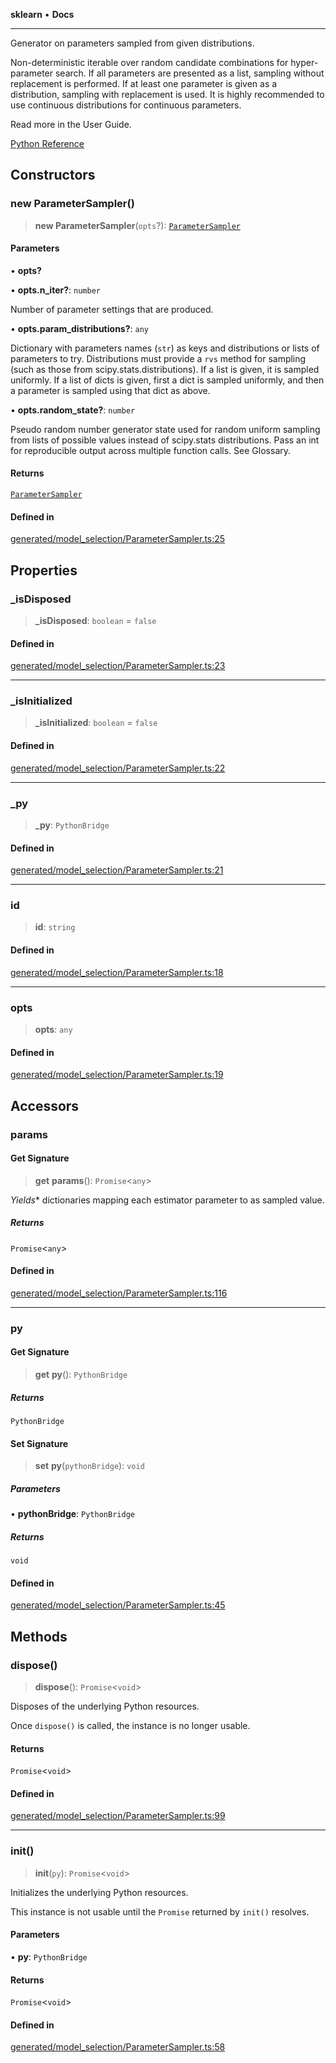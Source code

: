 **sklearn** • **Docs**

***

Generator on parameters sampled from given distributions.

Non-deterministic iterable over random candidate combinations for hyper- parameter search. If all parameters are presented as a list, sampling without replacement is performed. If at least one parameter is given as a distribution, sampling with replacement is used. It is highly recommended to use continuous distributions for continuous parameters.

Read more in the User Guide.

[Python Reference](https://scikit-learn.org/stable/modules/generated/sklearn.model_selection.ParameterSampler.html)

## Constructors

### new ParameterSampler()

> **new ParameterSampler**(`opts`?): [`ParameterSampler`](ParameterSampler.md)

#### Parameters

• **opts?**

• **opts.n\_iter?**: `number`

Number of parameter settings that are produced.

• **opts.param\_distributions?**: `any`

Dictionary with parameters names (`str`) as keys and distributions or lists of parameters to try. Distributions must provide a `rvs` method for sampling (such as those from scipy.stats.distributions). If a list is given, it is sampled uniformly. If a list of dicts is given, first a dict is sampled uniformly, and then a parameter is sampled using that dict as above.

• **opts.random\_state?**: `number`

Pseudo random number generator state used for random uniform sampling from lists of possible values instead of scipy.stats distributions. Pass an int for reproducible output across multiple function calls. See Glossary.

#### Returns

[`ParameterSampler`](ParameterSampler.md)

#### Defined in

[generated/model\_selection/ParameterSampler.ts:25](https://github.com/transitive-bullshit/scikit-learn-ts/blob/5e663e21c4853c8fe2b9bcb1cb98c79fc27bba08/packages/sklearn/src/generated/model_selection/ParameterSampler.ts#L25)

## Properties

### \_isDisposed

> **\_isDisposed**: `boolean` = `false`

#### Defined in

[generated/model\_selection/ParameterSampler.ts:23](https://github.com/transitive-bullshit/scikit-learn-ts/blob/5e663e21c4853c8fe2b9bcb1cb98c79fc27bba08/packages/sklearn/src/generated/model_selection/ParameterSampler.ts#L23)

***

### \_isInitialized

> **\_isInitialized**: `boolean` = `false`

#### Defined in

[generated/model\_selection/ParameterSampler.ts:22](https://github.com/transitive-bullshit/scikit-learn-ts/blob/5e663e21c4853c8fe2b9bcb1cb98c79fc27bba08/packages/sklearn/src/generated/model_selection/ParameterSampler.ts#L22)

***

### \_py

> **\_py**: `PythonBridge`

#### Defined in

[generated/model\_selection/ParameterSampler.ts:21](https://github.com/transitive-bullshit/scikit-learn-ts/blob/5e663e21c4853c8fe2b9bcb1cb98c79fc27bba08/packages/sklearn/src/generated/model_selection/ParameterSampler.ts#L21)

***

### id

> **id**: `string`

#### Defined in

[generated/model\_selection/ParameterSampler.ts:18](https://github.com/transitive-bullshit/scikit-learn-ts/blob/5e663e21c4853c8fe2b9bcb1cb98c79fc27bba08/packages/sklearn/src/generated/model_selection/ParameterSampler.ts#L18)

***

### opts

> **opts**: `any`

#### Defined in

[generated/model\_selection/ParameterSampler.ts:19](https://github.com/transitive-bullshit/scikit-learn-ts/blob/5e663e21c4853c8fe2b9bcb1cb98c79fc27bba08/packages/sklearn/src/generated/model_selection/ParameterSampler.ts#L19)

## Accessors

### params

#### Get Signature

> **get** **params**(): `Promise`\<`any`\>

*Yields** dictionaries mapping each estimator parameter to as sampled value.

##### Returns

`Promise`\<`any`\>

#### Defined in

[generated/model\_selection/ParameterSampler.ts:116](https://github.com/transitive-bullshit/scikit-learn-ts/blob/5e663e21c4853c8fe2b9bcb1cb98c79fc27bba08/packages/sklearn/src/generated/model_selection/ParameterSampler.ts#L116)

***

### py

#### Get Signature

> **get** **py**(): `PythonBridge`

##### Returns

`PythonBridge`

#### Set Signature

> **set** **py**(`pythonBridge`): `void`

##### Parameters

• **pythonBridge**: `PythonBridge`

##### Returns

`void`

#### Defined in

[generated/model\_selection/ParameterSampler.ts:45](https://github.com/transitive-bullshit/scikit-learn-ts/blob/5e663e21c4853c8fe2b9bcb1cb98c79fc27bba08/packages/sklearn/src/generated/model_selection/ParameterSampler.ts#L45)

## Methods

### dispose()

> **dispose**(): `Promise`\<`void`\>

Disposes of the underlying Python resources.

Once `dispose()` is called, the instance is no longer usable.

#### Returns

`Promise`\<`void`\>

#### Defined in

[generated/model\_selection/ParameterSampler.ts:99](https://github.com/transitive-bullshit/scikit-learn-ts/blob/5e663e21c4853c8fe2b9bcb1cb98c79fc27bba08/packages/sklearn/src/generated/model_selection/ParameterSampler.ts#L99)

***

### init()

> **init**(`py`): `Promise`\<`void`\>

Initializes the underlying Python resources.

This instance is not usable until the `Promise` returned by `init()` resolves.

#### Parameters

• **py**: `PythonBridge`

#### Returns

`Promise`\<`void`\>

#### Defined in

[generated/model\_selection/ParameterSampler.ts:58](https://github.com/transitive-bullshit/scikit-learn-ts/blob/5e663e21c4853c8fe2b9bcb1cb98c79fc27bba08/packages/sklearn/src/generated/model_selection/ParameterSampler.ts#L58)
